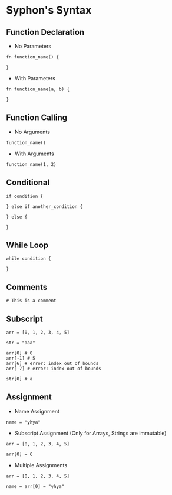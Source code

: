 # Syphon's Syntax

## Function Declaration

- No Parameters
```
fn function_name() {

}
```

- With Parameters
```
fn function_name(a, b) {

}
```

## Function Calling

- No Arguments
```
function_name()
```

- With Arguments
```
function_name(1, 2)
```

## Conditional

```
if condition {

} else if another_condition {

} else {

}
```

## While Loop

```
while condition {

}
```

## Comments

```
# This is a comment
```

## Subscript

```
arr = [0, 1, 2, 3, 4, 5]

str = "aaa"

arr[0] # 0
arr[-1] # 5
arr[6] # error: index out of bounds
arr[-7] # error: index out of bounds

str[0] # a
```

## Assignment

- Name Assignment

```
name = "yhya"
```

- Subscript Assignment (Only for Arrays, Strings are immutable)

```
arr = [0, 1, 2, 3, 4, 5]

arr[0] = 6
```

- Multiple Assignments

```
arr = [0, 1, 2, 3, 4, 5]

name = arr[0] = "yhya"
```
